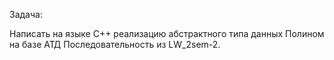 Задача:

Написать на языке C++ реализацию абстрактного типа данных Полином на базе АТД Последовательность из LW_2sem-2.
